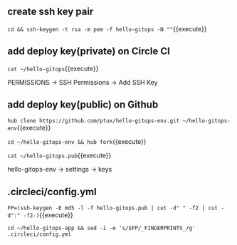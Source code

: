 ## create ssh key pair

`cd && ssh-keygen -t rsa -m pem -f hello-gitops -N ""`{{execute}}

## add deploy key(private) on Circle CI

`cat ~/hello-gitops`{{execute}}

PERMISSIONS -> SSH Permissions -> Add SSH Key

## add deploy key(public) on Github
`hub clone https://github.com/ptux/hello-gitops-env.git ~/hello-gitops-env`{{execute}}

`cd ~/hello-gitops-env && hub fork`{{execute}}

`cat ~/hello-gitops.pub`{{execute}}

hello-gitops-env -> settings -> keys

## .circleci/config.yml

`FP=(ssh-keygen -E md5 -l -f hello-gitops.pub | cut -d" " -f2 | cut -d":" -f2-)`{{execute}}

`cd ~/hello-gitops-app && sed -i -e 's/$FP/_FINGERPRINTS_/g' .circleci/config.yml`
